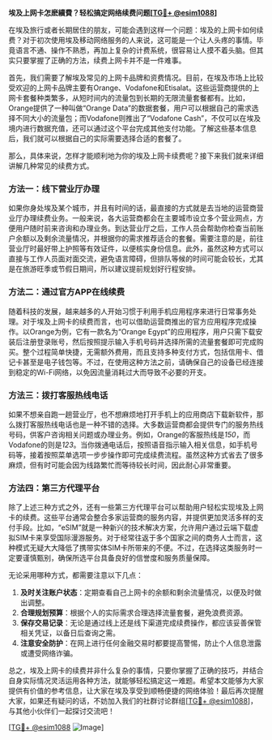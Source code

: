 **埃及上网卡怎麽續費？轻松搞定网络续费问题[[TG💪+ @esim1088](https://t.me/s/esim1088)]**

在埃及旅行或者长期居住的朋友，可能会遇到这样一个问题：埃及的上网卡如何续费？对于初次使用埃及移动网络服务的人来说，这可能是一个让人头疼的事情。毕竟语言不通、操作不熟悉，再加上复杂的计费系统，很容易让人摸不着头脑。但其实只要掌握了正确的方法，续费上网卡并不是一件难事。

首先，我们需要了解埃及常见的上网卡品牌和资费情况。目前，在埃及市场上比较受欢迎的上网卡品牌主要有Orange、Vodafone和Etisalat。这些运营商提供的上网卡套餐种类繁多，从短时间内的流量包到长期的无限流量套餐都有。比如，Orange提供了一种叫做“Orange Data”的数据套餐，用户可以根据自己的需求选择不同大小的流量包；而Vodafone则推出了“Vodafone Cash”，不仅可以在埃及境内进行数据充值，还可以通过这个平台完成其他支付功能。了解这些基本信息后，我们就可以根据自己的实际需要选择合适的套餐了。

那么，具体来说，怎样才能顺利地为你的埃及上网卡续费呢？接下来我们就来详细讲解几种常见的续费方式。

### 方法一：线下营业厅办理

如果你身处埃及某个城市，并且有时间的话，最直接的方式就是去当地的运营商营业厅办理续费业务。一般来说，各大运营商都会在主要城市设立多个营业网点，方便用户随时前来咨询和办理业务。到达营业厅之后，工作人员会帮助你检查当前账户余额以及剩余流量情况，并根据你的需求推荐适合的套餐。需要注意的是，前往营业厅时最好带上护照等有效证件，以便核实身份信息。此外，虽然这种方式可以直接与工作人员面对面交流，避免语言障碍，但排队等候的时间可能会较长，尤其是在旅游旺季或节假日期间，所以建议提前规划好行程安排。

### 方法二：通过官方APP在线续费

随着科技的发展，越来越多的人开始习惯于利用手机应用程序来进行日常事务处理。对于埃及上网卡的续费而言，也可以借助运营商推出的官方应用程序完成操作。以Orange为例，它有一款名为“Orange Egypt”的应用程序，用户只需下载安装后注册登录账号，然后按照提示输入手机号码并选择所需的流量套餐即可完成购买。整个过程简单快捷，无需额外费用，而且支持多种支付方式，包括信用卡、借记卡甚至是电子钱包等。不过，在使用这种方法之前，请确保自己的设备已经连接到稳定的Wi-Fi网络，以免因流量消耗过大而导致不必要的开支。

### 方法三：拨打客服热线电话

如果不想亲自跑一趟营业厅，也不想麻烦地打开手机上的应用商店下载新软件，那么拨打客服热线电话也是一种不错的选择。大多数运营商都会提供专门的服务热线号码，供客户咨询相关问题或办理业务。例如，Orange的客服热线是*150*，而Vodafone的则是*123*。当你拨通电话后，按照语音指示输入相关信息，如手机号码等，接着按照菜单选项一步步操作即可完成续费流程。虽然这种方式省去了很多麻烦，但有时可能会因为线路繁忙而等待较长时间，因此耐心非常重要。

### 方法四：第三方代理平台

除了上述三种方式之外，还有一些第三方代理平台可以帮助用户轻松实现埃及上网卡的续费。这些平台通常会整合多家运营商的服务内容，并提供更加灵活多样的支付手段。比如，“eSIM”就是一种新兴的技术解决方案，允许用户通过云端下载虚拟SIM卡来享受国际漫游服务。对于经常往返于多个国家之间的商务人士而言，这种模式无疑大大降低了携带实体SIM卡所带来的不便。不过，在选择这类服务时一定要谨慎甄别，确保所选平台具备良好的信誉度和服务质量保障。

无论采用哪种方式，都需要注意以下几点：

1. **及时关注账户状态**：定期查看自己上网卡的余额和剩余流量情况，以便及时做出调整。
2. **合理规划预算**：根据个人的实际需求合理选择流量套餐，避免浪费资源。
3. **保存交易记录**：无论是通过线上还是线下渠道完成续费操作，都应该妥善保管相关凭证，以备日后查询之需。
4. **注意安全防护**：在网上进行任何金融交易时都要提高警惕，防止个人信息泄露或遭受网络诈骗。

总之，埃及上网卡的续费并非什么复杂的事情，只要你掌握了正确的技巧，并结合自身实际情况灵活运用各种方法，就能够轻松搞定这一难题。希望本文能够为大家提供有价值的参考信息，让大家在埃及享受到顺畅便捷的网络体验！最后再次提醒大家，如果还有疑问的话，不妨加入我们的社群讨论群组[[TG💪+ @esim1088](https://t.me/s/esim1088)]，与其他小伙伴们一起探讨交流吧！

[[TG💪+ @esim1088](https://t.me/s/esim1088) ![Image](https://i.postimg.cc/4NQfJmqS/Snipaste-2025-05-13-00-14-12.png)]